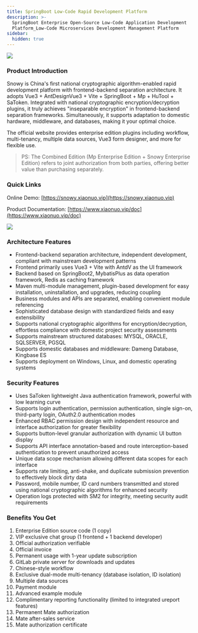 ```yaml
---
title: SpringBoot Low-Code Rapid Development Platform
description: >-
  SpringBoot Enterprise Open-Source Low-Code Application Development
  Platform_Low-Code Microservices Development Management Platform
sidebar:
  hidden: true
---
```


<img align="center" src="/images/content/springboot.png"/>

### Product Introduction

Snowy is China's first national cryptographic algorithm-enabled rapid development platform with frontend-backend separation architecture. It adopts Vue3 + AntDesignVue3 + Vite + SpringBoot + Mp + HuTool + SaToken. Integrated with national cryptographic encryption/decryption plugins, it truly achieves "inseparable encryption" in frontend-backend separation frameworks. Simultaneously, it supports adaptation to domestic hardware, middleware, and databases, making it your optimal choice.

The official website provides enterprise edition plugins including workflow, multi-tenancy, multiple data sources, Vue3 form designer, and more for flexible use.

> PS: The Combined Edition (Mp Enterprise Edition + Snowy Enterprise Edition) refers to joint authorization from both parties, offering better value than purchasing separately.

### Quick Links

Online Demo: [https://snowy.xiaonuo.vip](https://snowy.xiaonuo.vip)

Product Documentation: [https://www.xiaonuo.vip/doc](https://www.xiaonuo.vip/doc)

![](https://pan.xiaonuo.vip/?explorer/share/file&hash=87aezjDgKhZAtVBvlw0lkiiLfz6MmgIF3Q4aRp6B9pjbP10oHPz4QXrR&name=/admin_index_01.0edb73a4.png)

### Architecture Features

- Frontend-backend separation architecture, independent development, compliant with mainstream development patterns
- Frontend primarily uses Vue3 + Vite with AntdV as the UI framework
- Backend based on SpringBoot2, MybatisPlus as data operation framework, Redis as caching framework
- Maven multi-module management, plugin-based development for easy installation, uninstallation, and upgrades, reducing coupling
- Business modules and APIs are separated, enabling convenient module referencing
- Sophisticated database design with standardized fields and easy extensibility
- Supports national cryptographic algorithms for encryption/decryption, effortless compliance with domestic project security assessments
- Supports mainstream structured databases: MYSQL, ORACLE, SQLSERVER, PGSQL
- Supports domestic databases and middleware: Dameng Database, Kingbase ES
- Supports deployment on Windows, Linux, and domestic operating systems

### Security Features

- Uses SaToken lightweight Java authentication framework, powerful with low learning curve
- Supports login authentication, permission authentication, single sign-on, third-party login, OAuth2.0 authentication modes
- Enhanced RBAC permission design with independent resource and interface authorization for greater flexibility
- Supports button-level granular authorization with dynamic UI button display
- Supports API interface annotation-based and route interception-based authentication to prevent unauthorized access
- Unique data scope mechanism allowing different data scopes for each interface
- Supports rate limiting, anti-shake, and duplicate submission prevention to effectively block dirty data
- Password, mobile number, ID card numbers transmitted and stored using national cryptographic algorithms for enhanced security
- Operation logs protected with SM2 for integrity, meeting security audit requirements

### Benefits You Get

1. Enterprise Edition source code (1 copy)
2. VIP exclusive chat group (1 frontend + 1 backend developer)
3. Official authorization verifiable
4. Official invoice
5. Permanent usage with 1-year update subscription
6. GitLab private server for downloads and updates
7. Chinese-style workflow
8. Exclusive dual-mode multi-tenancy (database isolation, ID isolation)
9. Multiple data sources
10. Payment module
11. Advanced example module
12. Complimentary reporting functionality (limited to integrated ureport features)
13. Permanent Mate authorization
14. Mate after-sales service
15. Mate authorization certificate
